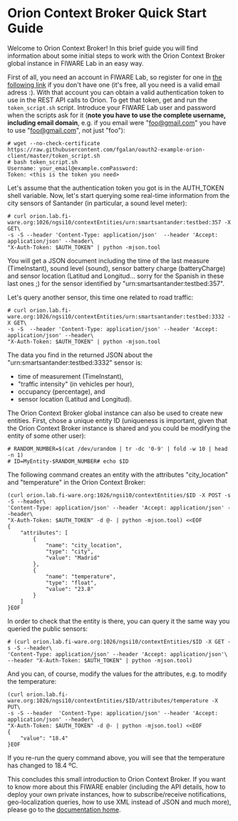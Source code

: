 # Orion Context Broker Quick Start Guide

Welcome to Orion Context Broker! In this brief guide you will find information about some initial steps to work with the Orion Context Broker global instance in FIWARE Lab in an easy way.

First of all, you need an account in FIWARE Lab, so register for one in [the following link](https://account.lab.fiware.org/users/sign_up) if you don't have one (it's free, all you need is a valid email adress :). With that account you can obtain a valid authentication token to use in the REST API calls to Orion. To get that token, get and run the `token_script.sh` script. Introduce your FIWARE Lab user and password when the scripts ask for it (**note you have to use the complete username, including email domain**, e.g. if you email were "foo@gmail.com" you have to use "foo@gmail.com", not just "foo"):

    # wget --no-check-certificate https://raw.githubusercontent.com/fgalan/oauth2-example-orion-client/master/token_script.sh
    # bash token_script.sh
    Username: your_email@example.comPassword:
    Token: <this is the token you need>

Let's assume that the authentication token you got is in the AUTH_TOKEN shell variable. Now, let's start querying some real-time information from the city sensors of Santander (in particular, a sound level meter):

    # curl orion.lab.fi-ware.org:1026/ngsi10/contextEntities/urn:smartsantander:testbed:357 -X GET\
    -s -S --header 'Content-Type: application/json'  --header 'Accept: application/json' --header\
    "X-Auth-Token: $AUTH_TOKEN" | python -mjson.tool

You will get a JSON document including the time of the last measure (TimeInstant), sound level (sound), sensor battery charge (batteryCharge) and sensor location (Latitud and Longitud... sorry for the Spanish in these last ones ;) for the sensor identified by "urn:smartsantander:testbed:357".

Let's query another sensor, this time one related to road traffic:

    # curl orion.lab.fi-ware.org:1026/ngsi10/contextEntities/urn:smartsantander:testbed:3332 -X GET\
    -s -S  --header 'Content-Type: application/json' --header 'Accept: application/json' --header\
    "X-Auth-Token: $AUTH_TOKEN" | python -mjson.tool

The data you find in the returned JSON about the "urn:smartsantander:testbed:3332" sensor is:

* time of measurement (TimeInstant),
* "traffic intensity" (in vehicles per hour),
* occupancy (percentage), and
* sensor location (Latitud and Longitud).

The Orion Context Broker global instance can also be used to create new entities. First, chose a unique entity ID (uniqueness is important, given that the Orion Context Broker instance is shared and you could be modifying the entity of some other user):

    # RANDOM_NUMBER=$(cat /dev/urandom | tr -dc '0-9' | fold -w 10 | head -n 1)
    # ID=MyEntity-$RANDOM_NUMBER# echo $ID

The following command creates an entity with the attributes "city_location" and "temperature" in the Orion Context Broker:

``` 
(curl orion.lab.fi-ware.org:1026/ngsi10/contextEntities/$ID -X POST -s -S --header\ 
'Content-Type: application/json' --header 'Accept: application/json' --header\ 
"X-Auth-Token: $AUTH_TOKEN" -d @- | python -mjson.tool) <<EOF
{
    "attributes": [
        {
            "name": "city_location",
            "type": "city",
            "value": "Madrid"
        },
        {
            "name": "temperature",
            "type": "float",
            "value": "23.8"
        }
    ]
}EOF
``` 

In order to check that the entity is there, you can query it the same way you queried the public sensors:

    # (curl orion.lab.fi-ware.org:1026/ngsi10/contextEntities/$ID -X GET -s -S --header\
    'Content-Type: application/json' --header 'Accept: application/json'\ 
    --header "X-Auth-Token: $AUTH_TOKEN" | python -mjson.tool)

And you can, of course, modify the values for the attributes, e.g. to modify the temperature:

```
(curl orion.lab.fi-ware.org:1026/ngsi10/contextEntities/$ID/attributes/temperature -X PUT\ 
-s -S --header  'Content-Type: application/json' --header 'Accept: application/json' --header\
"X-Auth-Token: $AUTH_TOKEN" -d @- | python -mjson.tool) <<EOF
{
    "value": "18.4"
}EOF
```

If you re-run the query command above, you will see that the temperature has changed to 18.4 ºC.

This concludes this small introduction to Orion Context Broker. If you want to know more about this FIWARE enabler (including the API details, how to deploy your own private instances, how to subscribe/receive notifications, geo-localization queries, how to use XML instead of JSON and much more), please go to the [documentation home](http://github.com/telefonicaid/fiware-orion). 